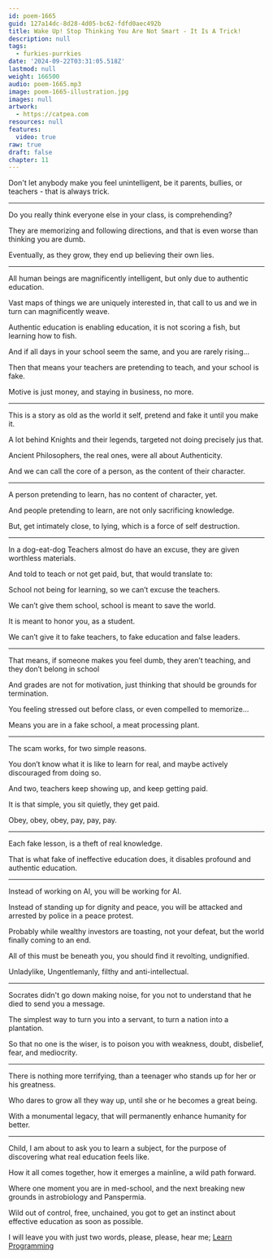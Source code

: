 ```yaml
---
id: poem-1665
guid: 127a14dc-8d28-4d05-bc62-fdfd0aec492b
title: Wake Up! Stop Thinking You Are Not Smart - It Is A Trick!
description: null
tags:
  - furkies-purrkies
date: '2024-09-22T03:31:05.518Z'
lastmod: null
weight: 166500
audio: poem-1665.mp3
image: poem-1665-illustration.jpg
images: null
artwork:
  - https://catpea.com
resources: null
features:
  video: true
raw: true
draft: false
chapter: 11
---
```


Don't let anybody make you feel unintelligent,
be it parents, bullies, or teachers - that is always trick.

---

Do you really think everyone else in your class,
is comprehending?

They are memorizing and following directions,
and that is even worse than thinking you are dumb.

Eventually, as they grow,
they end up believing their own lies.

---

All human beings are magnificently intelligent,
but only due to authentic education.

Vast maps of things we are uniquely interested in,
that call to us and we in turn can magnificently weave.

Authentic education is enabling education,
it is not scoring a fish, but learning how to fish.

And if all days in your school seem the same,
and you are rarely rising...

Then that means your teachers are pretending to teach,
and your school is fake.

Motive is just money, and staying in business,
no more.

---

This is a story as old as the world it self,
pretend and fake it until you make it.

A lot behind Knights and their legends,
targeted not doing precisely jus that.

Ancient Philosophers, the real ones,
were all about Authenticity.

And we can call the core of a person,
as the content of their character.

---

A person pretending to learn,
has no content of character, yet.

And people pretending to learn,
are not only sacrificing knowledge.

But, get intimately close,
to lying, which is a force of self destruction.

---

In a dog-eat-dog Teachers almost do have an excuse,
they are given worthless materials.

And told to teach or not get paid,
but, that would translate to:

School not being for learning,
so we can’t excuse the teachers.

We can’t give them school,
school is meant to save the world.

It is meant to honor you,
as a student.

We can’t give it to fake teachers,
to fake education and false leaders.

---

That means, if someone makes you feel dumb,
they aren’t teaching, and they don’t belong in school

And grades are not for motivation,
just thinking that should be grounds for termination.

You feeling stressed out before class,
or even compelled to memorize…

Means you are in a fake school,
a meat processing plant.

---

The scam works,
for two simple reasons.

You don’t know what it is like to learn for real,
and maybe actively discouraged from doing so.

And two, teachers keep showing up,
and keep getting paid.

It is that simple, you sit quietly,
they get paid.

Obey, obey, obey,
pay, pay, pay.

---

Each fake lesson,
is a theft of real knowledge.

That is what fake of ineffective education does,
it disables profound and authentic education.

---

Instead of working on AI,
you will be working for AI.

Instead of standing up for dignity and peace,
you will be attacked and arrested by police in a peace protest.

Probably while wealthy investors are toasting,
not your defeat, but the world finally coming to an end.

All of this must be beneath you,
you should find it revolting, undignified.

Unladylike, Ungentlemanly,
filthy and anti-intellectual.

---

Socrates didn't go down making noise,
for you not to understand that he died to send you a message.

The simplest way to turn you into a servant,
to turn a nation into a plantation.

So that no one is the wiser,
is to poison you with weakness, doubt, disbelief, fear, and mediocrity.

---

There is nothing more terrifying,
than a teenager who stands up for her or his greatness.

Who dares to grow all they way up,
until she or he becomes a great being.

With a monumental legacy,
that will permanently enhance humanity for better.

---

Child, I am about to ask you to learn a subject,
for the purpose of discovering what real education feels like.

How it all comes together,
how it emerges a mainline, a wild path forward.

Where one moment you are in med-school,
and the next breaking new grounds in astrobiology and Panspermia.

Wild out of control, free, unchained,
you got to get an instinct about effective education as soon as possible.

I will leave you with just two words, please, please, hear me;
[Learn Programming][1]

[1]: https://www.youtube.com/results?search_query=JavaScript+Programming+Course
